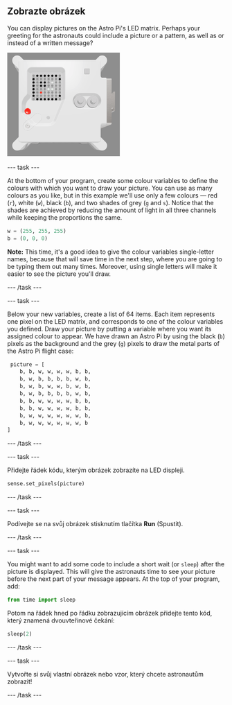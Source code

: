 ## Zobrazte obrázek

You can display pictures on the Astro Pi's LED matrix. Perhaps your greeting for the astronauts could include a picture or a pattern, as well as or instead of a written message?

![A screenshot of the emulator window showing the Flight Unit with the LED matrix displaying a picture of the Flight Unit itself](images/fu-pic.png)

--- task ---

At the bottom of your program, create some colour variables to define the colours with which you want to draw your picture. You can use as many colours as you like, but in this example we'll use only a few colours — red (`r`), white (`w`), black (`b`), and two shades of grey (`g` and `s`). Notice that the shades are achieved by reducing the amount of light in all three channels while keeping the proportions the same.

```python
w = (255, 255, 255)
b = (0, 0, 0)
```

**Note:** This time, it's a good idea to give the colour variables single-letter names, because that will save time in the next step, where you are going to be typing them out many times. Moreover, using single letters will make it easier to see the picture you'll draw.

--- /task ---

--- task ---



Below your new variables, create a list of 64 items. Each item represents one pixel on the LED matrix, and corresponds to one of the colour variables you defined. Draw your picture by putting a variable where you want its assigned colour to appear. We have drawn an Astro Pi by using the black (`b`) pixels as the background and the grey (`g`) pixels to draw the metal parts of the Astro Pi flight case:

```python
 picture = [
    b, b, w, w, w, w, b, b,
    b, w, b, b, b, b, w, b,
    b, w, b, w, w, b, w, b,
    b, w, b, b, b, b, w, b,
    b, b, w, w, w, w, b, b,
    b, b, w, w, w, w, b, b,
    b, w, w, w, w, w, w, b,
    b, w, w, w, w, w, w, b
]
```
--- /task ---

--- task ---

Přidejte řádek kódu, kterým obrázek zobrazíte na LED displeji.

```python
sense.set_pixels(picture)
```

--- /task ---

--- task ---

Podívejte se na svůj obrázek stisknutím tlačítka **Run** (Spustit).

--- /task ---

--- task ---

You might want to add some code to include a short wait (or `sleep`) after the picture is displayed. This will give the astronauts time to see your picture before the next part of your message appears. At the top of your program, add:

```python
from time import sleep
```

Potom na řádek hned po řádku zobrazujícím obrázek přidejte tento kód, který znamená dvouvteřinové čekání:

```python
sleep(2)
```

--- /task ---

--- task ---

Vytvořte si svůj vlastní obrázek nebo vzor, který chcete astronautům zobrazit!

--- /task ---
